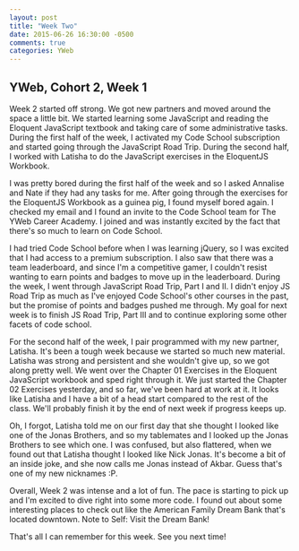 ```yaml
---
layout: post
title: "Week Two"
date: 2015-06-26 16:30:00 -0500
comments: true
categories: YWeb
---
```


## YWeb, Cohort 2, Week 1

Week 2 started off strong. We got new partners and moved around the space a little
bit. We started learning some JavaScript and reading the Eloquent JavaScript
textbook and taking care of some administrative tasks. During the first half of the
week, I activated my Code School subscription and started going through the
JavaScript Road Trip. During the second half, I worked with Latisha to do the
JavaScript exercises in the EloquentJS Workbook.

I was pretty bored during the first half of the week and so I asked Annalise and
Nate if they had any tasks for me. After going through the exercises for the
EloquentJS Workbook as a guinea pig, I found myself bored again. I checked my email
and I found an invite to the Code School team for The YWeb Career Academy. I joined
and was instantly excited by the fact that there's so much to learn on Code School.

I had tried Code School before when I was learning jQuery, so I was excited that I
had access to a premium subscription. I also saw that there was a team leaderboard,
and since I'm a competitive gamer, I couldn't resist wanting to earn points and
badges to move up in the leaderboard. During the week, I went through JavaScript
Road Trip, Part I and II. I didn't enjoy JS Road Trip as much as I've enjoyed Code
School's other courses in the past, but the promise of points and badges pushed me
through. My goal for next week is to finish JS Road Trip, Part III and to continue
exploring some other facets of code school.

For the second half of the week, I pair programmed with my new partner, Latisha.
It's been a tough week because we started so much new material. Latisha was strong
and persistent and she wouldn't give up, so we got along pretty well. We went over
the Chapter 01 Exercises in the Eloquent JavaScript workbook and sped right through
it. We just started the Chapter 02 Exercises yesterday, and so far, we've been hard
at work at it. It looks like Latisha and I have a bit of a head start compared to the
rest of the class. We'll probably finish it by the end of next week if progress keeps
up.

Oh, I forgot, Latisha told me on our first day that she thought I looked like one of
the Jonas Brothers, and so my tablemates and I looked up the Jonas Brothers to see
which one. I was confused, but also flattered, when we found out that Latisha thought
I looked like Nick Jonas. It's become a bit of an inside joke, and she now calls me
Jonas instead of Akbar. Guess that's one of my new nicknames :P.

Overall, Week 2 was intense and a lot of fun. The pace is starting to pick up and I'm
excited to dive right into some more code. I found out about some interesting places
to check out like the American Family Dream Bank that's located downtown. Note to
Self: Visit the Dream Bank!

That's all I can remember for this week. See you next time!
